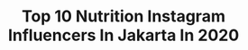 ---
title: Top 10 Nutrition Instagram Influencers In Jakarta In 2020
description: >-
  Find top nutrition Instagram influencers in Jakarta in 2020. Most popular hashtags: #herbalife #shakeherbalife #herbalifeindonesia #jakarta.
platform: Instagram
profiles:
  - username: "natashawiilloona_12"
    fullname: >-
      Natasha wilona
    location: "Indonesia"
    followers: 56276
    engagement: 244
    commentsToLikes: 0.008035
    id: ck8t836muixty0j782k1sj3j1
    verified: false
    hashtags: "#tkwarab, #lunamaya, #gempi, #shakeherbalife"
  - username: "zoeabbassjackson"
    fullname: >-
      Zoe Abbas Jackson
    location: "Indonesia"
    followers: 164309
    engagement: 186
    commentsToLikes: 0.008569
    id: ck14jbqg0jj8x0i19utbx10bf
    verified: false
    hashtags: "#pelangsingherbal, #igmalaysia, #diet, #ibumenyusui"
  - username: "fansdjkatty"
    fullname: >-
      dj katty butterfly fansbase
    location: "Indonesia"
    followers: 6305
    engagement: 868
    commentsToLikes: 0.007763
    id: ck8t8qjdyle9a0j78qqahnk7b
    verified: false
    hashtags: "#nutrisibaik, #bubeindonesia, #restinpeace, #djkattybutterfly36"
  - username: "febyrasttanty"
    fullname: >-
      Febby Rastanti
    location: "Indonesia"
    followers: 87981
    engagement: 210
    commentsToLikes: 0.007576
    id: ck8tbdfwtv82k0j7851wjiiqd
    verified: false
    hashtags: "#herbalifeshake, #dietmayoh, #butterfly36, #nutrition"
  - username: "bryan.domanifc_"
    fullname: >-
      Bryan Domani
    location: "Indonesia"
    followers: 349005
    engagement: 34
    commentsToLikes: 0.001925
    id: ck15sx7yof9ey0i19rcz5qbjh
    verified: false
    hashtags: "#marcelladaryanani, #djkatty, #pelangsingherbal, #bandung"
  - username: "mrsveronicatan"
    fullname: >-
      VeronicaTan
    location: "Indonesia"
    followers: 58685
    engagement: 343
    commentsToLikes: 0.046053
    id: ck0u8y1u48itm0i192qw2ms3t
    verified: false
    hashtags: "#cantik, #bandung, #tkwsingapura, #lampung"
  - username: "eka_frasetty"
    fullname: >-
      eka frasetty
    location: "Indonesia"
    followers: 30064
    engagement: 121
    commentsToLikes: 0.493518
    id: ck5hnvid1ogq80i11ihq5wws7
    verified: false
    hashtags: "#inspiration, #covid19, #untuksemua, #madewell"
  - username: "godaandiet_"
    fullname: >-
      PAID PROMOTE MURAH
    location: "Indonesia"
    followers: 50861
    engagement: 659
    commentsToLikes: 0.034540
    id: ck6u8rydxtbhx0j713p4yndnp
    verified: false
    hashtags: "#videomakan, #saladbuahmurah, #dietmayoh, #hobbymasak"
  - username: "caessarhito_"
    fullname: >-
      Immanuel Caesar Hito
    location: "Indonesia"
    followers: 252234
    engagement: 82
    commentsToLikes: 0.007937
    id: ck15sx7gnf9b70i193f8qm87p
    verified: false
    hashtags: "#satuataptigacinta, #seleb, #pemutihkulit, #herbalifebandung"
  - username: "adityazoniofc_"
    fullname: >-
      Aditya Zoni
    location: "Indonesia"
    followers: 348146
    engagement: 68
    commentsToLikes: 0.007626
    id: ck14jbp9sjj2l0i19bdot5ii3
    verified: false
    hashtags: "#trending, #susudiet, #depok, #raffigigi"
---